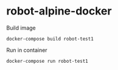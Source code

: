 # robot-alpine-docker

Build image
```
docker-compose build robot-test1
```

Run in container
```
docker-compose run robot-test1
```

